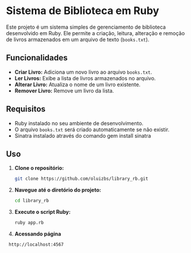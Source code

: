 # Sistema de Biblioteca em Ruby

Este projeto é um sistema simples de gerenciamento de biblioteca desenvolvido em Ruby. Ele permite a criação, leitura, alteração e remoção de livros armazenados em um arquivo de texto (`books.txt`). 

## Funcionalidades

- **Criar Livro:** Adiciona um novo livro ao arquivo `books.txt`.
- **Ler Livros:** Exibe a lista de livros armazenados no arquivo.
- **Alterar Livro:** Atualiza o nome de um livro existente.
- **Remover Livro:** Remove um livro da lista.

## Requisitos

- Ruby instalado no seu ambiente de desenvolvimento.
- O arquivo `books.txt` será criado automaticamente se não existir.
- Sinatra instalado através do comando gem install sinatra

## Uso

1. **Clone o repositório:**

   ```bash
   git clone https://github.com/oluizbs/library_rb.git
   ```

2. **Navegue até o diretório do projeto:**

   ```bash
   cd library_rb
   ```

3. **Execute o script Ruby:**

   ```bash
   ruby app.rb
   ```
4. **Acessando página**
  
  ```bash
   http://localhost:4567
  ```